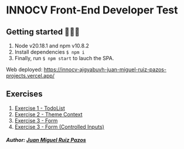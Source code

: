 # INNOCV Front-End Developer Test

## Getting started 🏄🏼‍♂️

1. Node v20.18.1 and npm v10.8.2
2. Install dependencies `$ npm i `
3. Finally, run `$ npm start` to lauch the SPA.

Web deployed: https://innocv-ajgyabuvh-juan-miguel-ruiz-pazos-projects.vercel.app/

## Exercises

1. [Exercise 1 - TodoList](https://innocv.vercel.app/todo-list)
2. [Exercise 2 - Theme Context](https://innocv.vercel.app/toggle-theme)
3. [Exercise 3 - Form](https://innocv.vercel.app/form)
4. [Exercise 3 - Form (Controlled Inputs)](https://innocv.vercel.app/controlled-form)

##### Author: [Juan Miguel Ruiz Pazos](https://www.linkedin.com/in/juanmiguelruiz)
